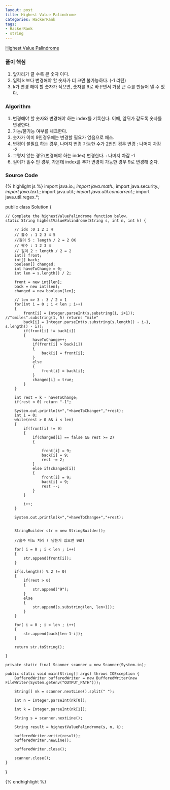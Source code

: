 ```yaml
---
layout: post
title: Highest Value Palindrome
categories: HackerRank
tags: 
- HackerRank
- string
---
```


[Highest Value Palindrome](https://www.hackerrank.com/challenges/richie-rich/problem)

### 풀이 핵심
1. 앞자리가 클 수록 큰 숫자 이다.
2. 입력 k 보다 변경해야 할 숫자가 더 크면 불가능하다. (-1 리턴)
3. k가 변경 해야 할 숫자가 작으면, 숫자를 9로 바꾸면서 가장 큰 수를 만들어 낼 수 있다.

### Algorithm
1. 변경해야 할 숫자와 변경해야 하는 index를 기록한다. 이때, 앞뒤가 같도록 숫자를 변경한다.
2. 가능/불가능 여부를 체크한다.
3. 숫자가 이미 9인경우에는 변경할 필요가 없음으로 패스.
4. 변경이 불필요 하는 경우, 나머지 변경 가능한 수가 2번인 경우 변경 : 나머지 차감 -2
5. 그렇지 않는 경우(변경해야 하는 index) 변경한다. : 나머지 차감 -1
6. 길이가 홀수 인 경우, 가운데 index를 추가 변경이 가능한 경우 9로 변경해 준다.

### Source Code
{% highlight js %}
import java.io.*;
import java.math.*;
import java.security.*;
import java.text.*;
import java.util.*;
import java.util.concurrent.*;
import java.util.regex.*;

public class Solution {

    // Complete the highestValuePalindrome function below.
    static String highestValuePalindrome(String s, int n, int k) {
        
        // idx :0 1 2 3 4 
        // 홀수 : 1 2 3 4 5
        //길이 5 : length / 2 = 2 OK
        // 짝수 : 1 2 3 4
        // 길이 2 : length / 2 = 2
        int[] front;
        int[] back;
        boolean[] changed;
        int haveToChange = 0;
        int len = s.length() / 2;
        
        front = new int[len];
        back = new int[len];
        changed = new boolean[len];
        
        // len => 3 : 3 / 2 = 1        
        for(int i = 0 ; i < len ; i++)
        {
            front[i] = Integer.parseInt(s.substring(i, i+1));    //"smiles".substring(1, 5) returns "mile"
            back[i] = Integer.parseInt(s.substring(s.length() - i-1, s.length() - i));
            if(front[i] != back[i])
            {
                haveToChange++;
                if(front[i] > back[i])
                {
                    back[i] = front[i];
                }
                else
                {
                    front[i] = back[i];
                }
                changed[i] = true;
            }
        }      
        
        int rest = k - haveToChange;
        if(rest < 0) return "-1";    
        
        System.out.println(k+","+haveToChange+","+rest);
        int i = 0;
        while(rest > 0 && i < len)
        {   
            if(front[i] != 9)
            {
                if(changed[i] == false && rest >= 2)
                {
                    
                    front[i] = 9;
                    back[i] = 9;
                    rest -= 2;
                }
                else if(changed[i])
                {
                    front[i] = 9;
                    back[i] = 9;
                    rest --;
                }                
            }
            
            i++;
        }
        
        System.out.println(k+","+haveToChange+","+rest);
        
        
        StringBuilder str = new StringBuilder();
        
        //홀수 미드 처리 ( 남는거 있으면 9로)
        
        for( i = 0 ; i < len ; i++)
        {
            str.append(front[i]);
        }
        
        if(s.length() % 2 != 0)
        {
            if(rest > 0)
            {
                str.append("9");
            }
            else
            {
                str.append(s.substring(len, len+1));
            }
        }        
        
        for( i = 0 ; i < len ; i++)
        {
            str.append(back[len-1-i]);
        }        
        
        return str.toString();

    }

    private static final Scanner scanner = new Scanner(System.in);

    public static void main(String[] args) throws IOException {
        BufferedWriter bufferedWriter = new BufferedWriter(new FileWriter(System.getenv("OUTPUT_PATH")));

        String[] nk = scanner.nextLine().split(" ");

        int n = Integer.parseInt(nk[0]);

        int k = Integer.parseInt(nk[1]);

        String s = scanner.nextLine();

        String result = highestValuePalindrome(s, n, k);

        bufferedWriter.write(result);
        bufferedWriter.newLine();

        bufferedWriter.close();

        scanner.close();
    }
}

{% endhighlight %}
